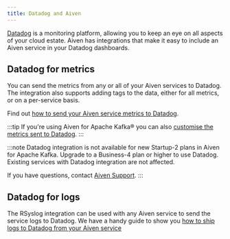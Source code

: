 ```yaml
---
title: Datadog and Aiven
---
```


[Datadog](https://www.datadoghq.com/) is a monitoring platform, allowing
you to keep an eye on all aspects of your cloud estate. Aiven has
integrations that make it easy to include an Aiven service in your
Datadog dashboards.

## Datadog for metrics

You can send the metrics from any or all of your Aiven services to
Datadog. The integration also supports adding tags to the data, either
for all metrics, or on a per-service basis.

Find out
[how to send your Aiven service metrics to Datadog](/docs/integrations/datadog/datadog-metrics).

:::tip
If you're using Aiven for Apache Kafka® you can also
[customise the metrics sent to Datadog](/docs/products/kafka/howto/datadog-customised-metrics).
:::

:::note
Datadog integration is not available for new Startup-2 plans in Aiven for Apache Kafka.
Upgrade to a Business-4 plan or higher to use Datadog. Existing services with
Datadog integration are not affected.

If you have questions, contact [Aiven Support](mailto:support@aiven.io).
:::

## Datadog for logs

The RSyslog integration can be used with any Aiven service to send the
service logs to Datadog. We have a handy guide to show you
[how to ship logs to Datadog from your Aiven service](/docs/integrations/datadog/datadog-logs)
